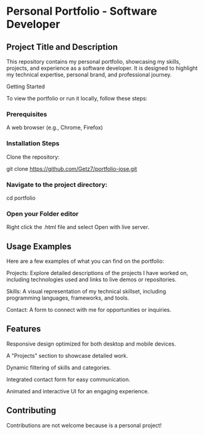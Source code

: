 # Personal Portfolio - Software Developer

## Project Title and Description

This repository contains my personal portfolio, showcasing my skills, projects, and experience as a software developer. It is designed to highlight my technical expertise, personal brand, and professional journey.

Getting Started

To view the portfolio or run it locally, follow these steps:

### Prerequisites

A web browser (e.g., Chrome, Firefox)

### Installation Steps

Clone the repository:

git clone https://github.com/Getz7/portfolio-jose.git

### Navigate to the project directory:

cd portfolio

### Open your Folder editor

Right click the .html file and select Open with live server.

## Usage Examples

Here are a few examples of what you can find on the portfolio:

Projects: Explore detailed descriptions of the projects I have worked on, including technologies used and links to live demos or repositories.

Skills: A visual representation of my technical skillset, including programming languages, frameworks, and tools.

Contact: A form to connect with me for opportunities or inquiries.


## Features

Responsive design optimized for both desktop and mobile devices.

A "Projects" section to showcase detailed work.

Dynamic filtering of skills and categories.

Integrated contact form for easy communication.

Animated and interactive UI for an engaging experience.

## Contributing

Contributions are  not welcome because is a personal project! 

